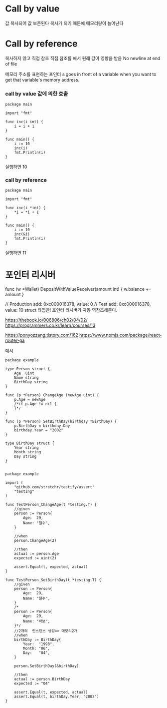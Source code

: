 
# Call by value
값 복사되어 값 보존된다
복사가 되기 때문에 메모리량이 늘어난다

# Call by reference
복사하지 않고 직접 참조
직접 참조를 해서 원래 값이 영향을 받음
 No newline at end of file

메모리 주소를 표현하는 포인터
`&` goes in front of a variable when you want to get that variable's memory address.

### call by value 값에 의한 호출

```
package main
 
import "fmt"
 
func inc(i int) {
    i = i + 1
}
 
func main() {
    i := 10
    inc(i)
    fmt.Println(i)
}

```
실행하면 10
### call by reference

```
package main
 
import "fmt"
 
func inc(i *int) {
    *i = *i + 1
}
 
func main() {
    i := 10
    inc(&i)
    fmt.Println(i)
}

```
실행하면 11

# 포인터 리시버
func (w *Wallet) DepositWithValueReceiver(amount int) {
    w.balance += amount
}

// Production add: 0xc000016378, value: 0
// Test add: 0xc000016378, value: 10
struct 타입만! 포인터 리시버가 자동 역참조해준다.


https://thebook.io/006806/ch02/04/02/
https://programmers.co.kr/learn/courses/13

https://ponyozzang.tistory.com/162
https://www.npmjs.com/package/react-router-ga

예시

```
package example

type Person struct {
    Age  uint
    Name string
    BirthDay string
}

func (p *Person) ChangeAge (newAge uint) {
    p.Age = newAge
    /*if p.Age != nil {
    }*/
}

func (p *Person) SetBirthDay(birthday *BirthDay) {
    p.BirthDay = birthday.Day
    birthday.Year = "2002"
}

type BirthDay struct {
    Year string
    Month string
    Day string
}


```

```
package example

import (
    "github.com/stretchr/testify/assert"
    "testing"
)

func TestPerson_ChangeAge(t *testing.T) {
    //given
    person := Person{
        Age:  29,
        Name: "철수",
    }

    //when
    person.ChangeAge(2)

    //then
    actual := person.Age
    expected := uint(2)

    assert.Equal(t, expected, actual)
}

func TestPerson_SetBirthDay(t *testing.T) {
    //given
    person := Person{
        Age:  29,
        Name: "철수",
    }
    /*
    person := Person{
        Age:  29,
        Name: "바보",
    }*/
    //2개의  인스턴스 생성=> 메모리2개
    //when
    birthDay := BirthDay{
        Year:  "1998",
        Month: "06",
        Day:   "04",
    }

    person.SetBirthDay(&birthDay)

    //then
    actual := person.BirthDay
    expected := "04"

    assert.Equal(t, expected, actual)
    assert.Equal(t, birthDay.Year, "2002")
}

```